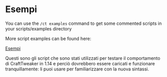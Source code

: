 # Esempi

You can use the `/ct examples` command to get some commented scripts in your scripts/examples  directory

More script examples can be found here:

[Esempi](https://github.com/CraftTweaker/CraftTweaker/tree/1.16/src/main/resources/data/crafttweaker/scripts)

Questi sono gli script che sono stati utilizzati per testare il comportamento di CraftTweaker in 1.14 e perciò dovrebbero essere caricati e funzionare tranquillamente: li puoi usare per familiarizzare con la nuova sintassi.